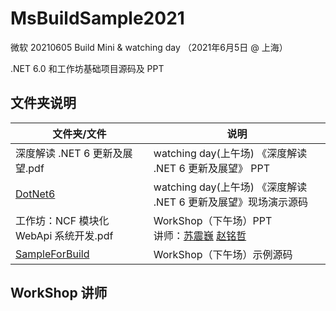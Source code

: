 # MsBuildSample2021
微软 20210605 Build Mini &amp; watching day （2021年6月5日 @ 上海）


.NET 6.0 和工作坊基础项目源码及 PPT

## 文件夹说明
文件夹/文件 | 说明
---|---
深度解读 .NET 6 更新及展望.pdf | watching day(上午场) 《深度解读 .NET 6 更新及展望》 PPT
[DotNet6](DotNet6/) | watching day(上午场) 《深度解读 .NET 6 更新及展望》现场演示源码
工作坊：NCF 模块化 WebApi 系统开发.pdf | WorkShop（下午场）PPT <br> 讲师：[苏震巍](https://github.com/JeffreySu) [赵铭哲](https://github.com/zhao365845726)
[SampleForBuild](SampleForBuild/) | WorkShop（下午场）示例源码

## WorkShop 讲师

